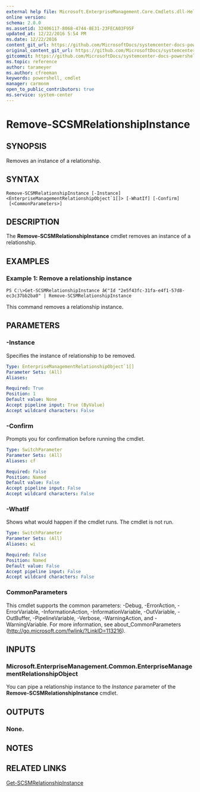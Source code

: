 ```yaml
---
external help file: Microsoft.EnterpriseManagement.Core.Cmdlets.dll-Help.xml
online version: 
schema: 2.0.0
ms.assetid: 32406117-8068-4744-8E31-23FECA03F95F
updated_at: 12/22/2016 5:54 PM
ms.date: 12/22/2016
content_git_url: https://github.com/MicrosoftDocs/systemcenter-docs-powershell/blob/master/systemcenter-cmdlets/SystemCenter2016/ServiceManagerCore/vlatest/Remove-SCSMRelationshipInstance.md
original_content_git_url: https://github.com/MicrosoftDocs/systemcenter-docs-powershell/blob/master/systemcenter-cmdlets/SystemCenter2016/ServiceManagerCore/vlatest/Remove-SCSMRelationshipInstance.md
gitcommit: https://github.com/MicrosoftDocs/systemcenter-docs-powershell/blob/17c3a51bd892aad46c731d9f381f0704b4815004/systemcenter-cmdlets/SystemCenter2016/ServiceManagerCore/vlatest/Remove-SCSMRelationshipInstance.md
ms.topic: reference
author: tarameyer
ms.author: cfreeman
keywords: powershell, cmdlet
manager: carmonm
open_to_public_contributors: true
ms.service: system-center
---
```


# Remove-SCSMRelationshipInstance

## SYNOPSIS
Removes an instance of a relationship.

## SYNTAX

```
Remove-SCSMRelationshipInstance [-Instance] <EnterpriseManagementRelationshipObject`1[]> [-WhatIf] [-Confirm]
 [<CommonParameters>]
```

## DESCRIPTION
The **Remove-SCSMRelationshipInstance** cmdlet removes an instance of a relationship.

## EXAMPLES

### Example 1: Remove a relationship instance
```
PS C:\>Get-SCSMRelationshipInstance â€"Id "2e5f43fc-31fa-e4f1-57d8-ec3c37bb2ba0" | Remove-SCSMRelationshipInstance
```

This command removes a relationship instance.

## PARAMETERS

### -Instance
Specifies the instance of relationship to be removed.

```yaml
Type: EnterpriseManagementRelationshipObject`1[]
Parameter Sets: (All)
Aliases: 

Required: True
Position: 1
Default value: None
Accept pipeline input: True (ByValue)
Accept wildcard characters: False
```

### -Confirm
Prompts you for confirmation before running the cmdlet.

```yaml
Type: SwitchParameter
Parameter Sets: (All)
Aliases: cf

Required: False
Position: Named
Default value: False
Accept pipeline input: False
Accept wildcard characters: False
```

### -WhatIf
Shows what would happen if the cmdlet runs.
The cmdlet is not run.

```yaml
Type: SwitchParameter
Parameter Sets: (All)
Aliases: wi

Required: False
Position: Named
Default value: False
Accept pipeline input: False
Accept wildcard characters: False
```

### CommonParameters
This cmdlet supports the common parameters: -Debug, -ErrorAction, -ErrorVariable, -InformationAction, -InformationVariable, -OutVariable, -OutBuffer, -PipelineVariable, -Verbose, -WarningAction, and -WarningVariable. For more information, see about_CommonParameters (http://go.microsoft.com/fwlink/?LinkID=113216).

## INPUTS

### Microsoft.EnterpriseManagement.Common.EnterpriseManagementRelationshipObject
You can pipe a relationship instance to the *Instance* parameter of the **Remove-SCSMRelationshipInstance** cmdlet.

## OUTPUTS

### None.

## NOTES

## RELATED LINKS

[Get-SCSMRelationshipInstance](xref:SystemCenter2016/ServiceManagerCore/vlatest/Get-SCSMRelationshipInstance.md)

